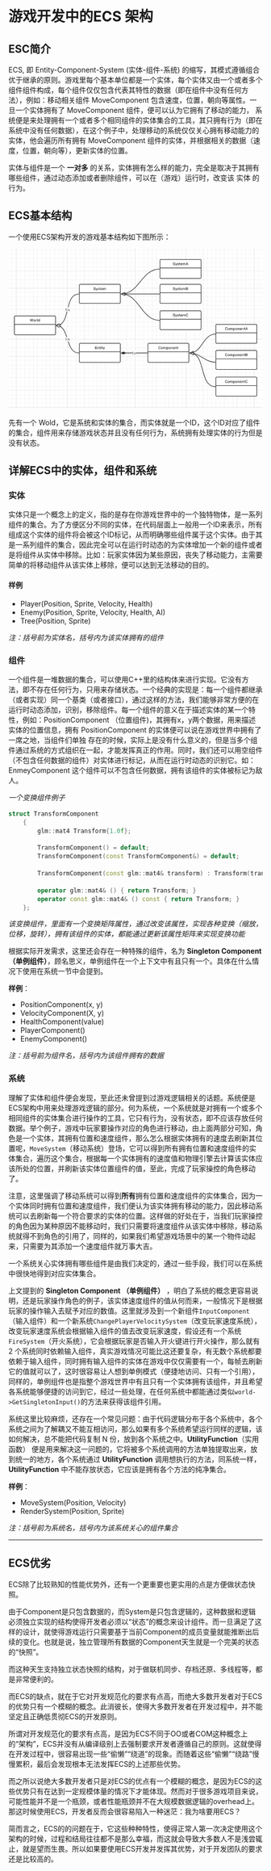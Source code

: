 # 游戏开发中的ECS 架构



## ESC简介

ECS, 即 Entity-Component-System (实体-组件-系统) 的缩写，其模式遵循组合优于继承的原则。游戏里每个基本单位都是一个实体，每个实体又由一个或者多个组件组件构成，每个组件仅仅包含代表其特性的数据（即在组件中没有任何方法），例如：移动相关组件 MoveComponent 包含速度，位置，朝向等属性。一旦一个实体拥有了 MoveComponent 组件，便可以认为它拥有了移动的能力， 系统便是来处理拥有一个或者多个相同组件的实体集合的工具，其只拥有行为（即在系统中没有任何数据），在这个例子中，处理移动的系统仅仅关心拥有移动能力的实体，他会遍历所有拥有 MoveComponent 组件的实体，并根据相关的数据（速度，位置，朝向等），更新实体的位置。

实体与组件是一个 **一对多** 的关系，实体拥有怎么样的能力，完全是取决于其拥有哪些组件，通过动态添加或者删除组件，可以在（游戏）运行时，改变该 实体 的行为。



## ECS基本结构

一个使用ECS架构开发的游戏基本结构如下图所示：

![](.\img\1.jpg)

先有一个 Wold，它是系统和实体的集合，而实体就是一个ID，这个ID对应了组件的集合，组件用来存储游戏状态并且没有任何行为，系统拥有处理实体的行为但是没有状态。



## 详解ECS中的实体，组件和系统

### 实体

实体只是一个概念上的定义，指的是存在你游戏世界中的一个独特物体，是一系列组件的集合。为了方便区分不同的实体，在代码层面上一般用一个ID来表示，所有组成这个实体的组件将会被这个ID标记，从而明确哪些组件属于这个实体。由于其是一系列组件的集合，因此完全可以在运行时动态的为实体增加一个新的组件或者是将组件从实体中移除。比如：玩家实体因为某些原因，丧失了移动能力，主需要简单的将移动组件从该实体上移除，便可以达到无法移动的目的。

#### 样例

- Player(Position, Sprite, Velocity, Health)
- Enemy(Position, Sprite, Velocity, Health, AI)
- Tree(Position, Sprite)

*注：括号前为实体名，括号内为该实体拥有的组件*



### 组件

一个组件是一堆数据的集合，可以使用C++里的结构体来进行实现。它没有方法，即不存在任何行为，只用来存储状态。一个经典的实现是：每一个组件都继承（或者实现）同一个基类（或者接口），通过这样的方法，我们能够非常方便的在运行时动态添加，识别，移除组件。每一个组件的意义在于描述实体的某一个特性，例如：PositionComponent （位置组件)，其拥有x，y两个数据，用来描述实体的位置信息，拥有 PositionComponent 的实体便可以说在游戏世界中拥有了一席之地，当组件们单独 存在的时候，实际上是没有什么意义的，但是当多个组件通过系统的方式组织在一起，才能发挥真正的作用。同时，我们还可以用空组件（不包含任何数据的组件）对实体进行标记，从而在运行时动态的识别它。如：EnmeyComponent 这个组件可以不包含任何数据，拥有该组件的实体被标记为敌人。

*一个变换组件例子*

```c++
struct TransformComponent
	{
		glm::mat4 Transform{1.0f};

		TransformComponent() = default;
		TransformComponent(const TransformComponent&) = default;

		TransformComponent(const glm::mat4& transform) : Transform(transform) {}

		operator glm::mat4& () { return Transform; }
		operator const glm::mat4& () const { return Transform; }
	};
```

*该变换组件，里面有一个变换矩阵属性，通过改变该属性，实现各种变换（缩放，位移，旋转），拥有该组件的实体，都能通过更新该属性矩阵来实现变换功能*

根据实际开发需求，这里还会存在一种特殊的组件，名为 **Singleton Component （单例组件）**，顾名思义，单例组件在一个上下文中有且只有一个。具体在什么情况下使用在系统一节中会提到。

**样例**：

- PositionComponent(x, y)
- VelocityComponent(X, y)
- HealthComponent(value)
- PlayerComponent()
- EnemyComponent()

*注：括号前为组件名，括号内为该组件拥有的数据*



### 系统

理解了实体和组件便会发现，至此还未曾提到过游戏逻辑相关的话题。系统便是ECS架构中用来处理游戏逻辑的部分。何为系统，一个系统就是对拥有一个或多个相同组件的实体集合进行操作的工具，它只有行为，没有状态，即不应该存放任何数据。举个例子，游戏中玩家要操作对应的角色进行移动，由上面两部分可知，角色是一个实体，其拥有位置和速度组件，那么怎么根据实体拥有的速度去刷新其位置呢，`MoveSystem`（移动系统）登场，它可以得到所有拥有位置和速度组件的实体集合，遍历这个集合，根据每一个实体拥有的速度值和物理引擎去计算该实体应该所处的位置，并刷新该实体位置组件的值，至此，完成了玩家操控的角色移动了。

注意，这里强调了移动系统可以得到**所有**拥有位置和速度组件的实体集合，因为一个实体同时拥有位置和速度组件，我们便认为该实体拥有移动的能力，因此移动系统可以去刷新每一个符合要求的实体的位置。这样做的好处在于，当我们玩家操控的角色因为某种原因不能移动时，我们只需要将速度组件从该实体中移除，移动系统就得不到角色的引用了，同样的，如果我们希望游戏场景中的某一个物件动起来，只需要为其添加一个速度组件就万事大吉。

一个系统关心实体拥有哪些组件是由我们决定的，通过一些手段，我们可以在系统中很快地得到对应实体集合。

上文提到的 **Singleton Component （单例组件）** ，明白了系统的概念更容易说明，还是玩家操作角色的例子，该实体速度组件的值从何而来，一般情况下是根据玩家的操作输入去赋予对应的数值。这里就涉及到一个新组件`InputComponent`（输入组件）和一个新系统`ChangePlayerVelocitySystem`（改变玩家速度系统），改变玩家速度系统会根据输入组件的值去改变玩家速度，假设还有一个系统`FireSystem`（开火系统），它会根据玩家是否输入开火键进行开火操作，那么就有 2 个系统同时依赖输入组件，真实游戏情况可能比这还要复杂，有无数个系统都要依赖于输入组件，同时拥有输入组件的实体在游戏中仅仅需要有一个，每帧去刷新它的值就可以了，这时很容易让人想到单例模式（便捷地访问、只有一个引用），同样的，单例组件也是指整个游戏世界中有且只有一个实体拥有该组件，并且希望各系统能够便捷的访问到它，经过一些处理，在任何系统中都能通过类似`world->GetSingletonInput()`的方法来获得该组件引用。

系统这里比较麻烦，还存在一个常见问题：由于代码逻辑分布于各个系统中，各个系统之间为了解耦又不能互相访问，那么如果有多个系统希望运行同样的逻辑，该如何解决，总不能把代码复制 N 份，放到各个系统之中。**UtilityFunction**（实用函数） 便是用来解决这一问题的，它将被多个系统调用的方法单独提取出来，放到统一的地方，各个系统通过 **UtilityFunction** 调用想执行的方法，同系统一样， **UtilityFunction** 中不能存放状态，它应该是拥有各个方法的纯净集合。

**样例**：

- MoveSystem(Position, Velocity)
- RenderSystem(Position, Sprite)

*注：括号前为系统名，括号内为该系统关心的组件集合*

---



## ECS优劣

ECS除了比较熟知的性能优势外，还有一个更重要也更实用的点是方便做状态快照。

由于Component是只包含数据的，而System是只包含逻辑的，这种数据和逻辑必须独立实现的结构使得开发者必须以“状态”的概念来设计组件。而一旦满足了这样的设计，就使得游戏运行只需要基于当前Component的成员变量就能推断出后续的变化。也就是说，独立管理所有数据的Component天生就是一个完美的状态的“快照”。

而这种天生支持独立状态快照的结构，对于做联机同步、存档还原、多线程等，都是非常便利的。

而ECS的缺点，就在于它对开发规范化的要求有点高，而绝大多数开发者对于ECS的优势只有一个模糊的概念。此消彼长，使得大多数开发者在开发过程中，并不能坚定且正确低贯彻ECS的开发原则。

所谓对开发规范化的要求有点高，是因为ECS不同于OO或者COM这种概念上的“架构”，ECS并没有从编译级别上去强制要求开发者遵循自己的原则。这就使得在开发过程中，很容易出现一些“偷懒”“绕道”的现象。而随着这些“偷懒”“绕路”慢慢累积，最后会发现根本无法发挥ECS的上述那些优势。

而之所以说绝大多数开发者只是对ECS的优点有一个模糊的概念，是因为ECS的这些优势只有在达到一定规模体量的情况下才能体现。然而对于很多游戏项目来说，可能性能并不是一个瓶颈，或者性能瓶颈并不在大规模数据逻辑的overhead上。那这时候使用ECS，开发者反而会很容易陷入一种迷茫：我为啥要用ECS？

简而言之，ECS的的问题在于，它这些种种特性，使得正常人第一次决定使用这个架构的时候，过程和结局往往都不是那么幸福，而这就会导致大多数人不是浅尝辄止，就是望而生畏。所以如果要使用ECS开发并发挥其优势，对于开发团队的要求还是比较高的。